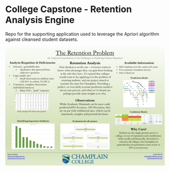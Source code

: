 # College Capstone - Retention Analysis Engine
Repo for the supporting application used to leverage the Apriori algorithm against cleansed student datasets.  

![presentation poster](Media/Retention_Poster_v4.png)
